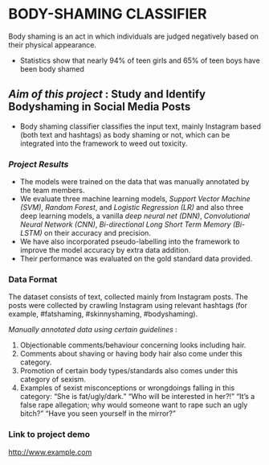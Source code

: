 # BODY-SHAMING CLASSIFIER

Body shaming is an act in which individuals are judged negatively based on their physical appearance.
- Statistics show that nearly 94% of teen girls and 65% of teen boys have been body shamed

## _Aim of this project_ : Study and Identify Bodyshaming in Social Media Posts
- Body shaming classifier classifies the input text, mainly Instagram based (both text and hashtags) as body shaming or not, which can be integrated into the framework to weed out toxicity. 

### _Project Results_
- The models were trained on the data that was manually annotated by the team members. 
- We evaluate three machine learning models, *Support Vector Machine (SVM)*, *Random Forest*, and *Logistic Regression (LR)* and also three deep learning models, a vanilla *deep neural net (DNN)*, *Convolutional Neural Network (CNN)*, *Bi-directional Long Short Term Memory (Bi-LSTM)* on their accuracy and precision. 
- We have also incorporated pseudo-labelling into the framework to improve the model accuracy by extra data addition. 
- Their performance was evaluated on the gold standard data provided.

### Data Format
The dataset consists of text, collected mainly from Instagram posts. The posts were collected by crawling Instagram using relevant hashtags (for example, #fatshaming, #skinnyshaming, #bodyshaming).

*Manually annotated data using certain guidelines* : 
1. Objectionable comments/behaviour concerning looks including hair.
2. Comments about shaving or having body hair also come under this category. 
3. Promotion of certain body types/standards also comes under this category of sexism.
4. Examples of sexist misconceptions or wrongdoings falling in this category:
    “She is fat/ugly/dark.”
    “Who will be interested in her?!”
    “It’s a false rape allegation; why would someone want to rape such an ugly bitch?”
    “Have you seen yourself in the mirror?”











### Link to project demo
http://www.example.com
